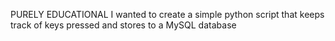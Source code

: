 PURELY EDUCATIONAL I wanted to create a simple python script that keeps track of keys pressed and stores to a MySQL database
